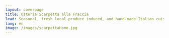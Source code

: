 ```yaml
---
layout: coverpage
title: Osteria Scarpetta alla Fraccia
lead: Seasonal, fresh local-produce induced, and hand-made Italian cuisine. 
lang: en
image: /images/scarpettaHome.jpg
---
```




